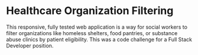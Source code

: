 # Healthcare Organization Filtering

This responsive, fully tested web application is a way for social workers to filter organizations like homeless shelters, food pantries, or substance abuse clinics by patient eligibility. This was a code challenge for a Full Stack Developer position.